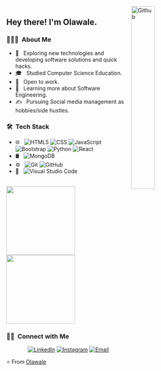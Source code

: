<img width="35%" align="right" alt="Github" src="https://user-images.githubusercontent.com/48678280/88862734-4903af80-d201-11ea-968b-9c939d88a37c.gif" />

<h2> Hey there! I'm Olawale.</h2>

<h3> 👨🏻‍💻 &nbsp;About Me </h3>

- 🤔 &nbsp; Exploring new technologies and developing software solutions and quick hacks.
- 🎓 &nbsp; Studied Computer Science Education.
- 💼 &nbsp; Open to work.
- 🌱 &nbsp; Learning more about Software Engineering.
- ✍️ &nbsp; Pursuing Social media management as hobbies/side hustles.

<h3> 🛠 &nbsp;Tech Stack</h3>

- 🌐 &nbsp;
  ![HTML5](https://img.shields.io/badge/-HTML5-333333?style=flat&logo=HTML5)
  ![CSS](https://img.shields.io/badge/-CSS-333333?style=flat&logo=CSS3&logoColor=1572B6)
  ![JavaScript](https://img.shields.io/badge/-JavaScript-333333?style=flat&logo=javascript)
  ![Bootstrap](https://img.shields.io/badge/-Bootstrap-333333?style=flat&logo=bootstrap&logoColor=563D7C)
  ![Python](https://img.shields.io/badge/-Python-333333?style=flat&logo=python)
  ![React](https://img.shields.io/badge/-React-333333?style=flat&logo=react)
- 🛢 &nbsp;
  ![MongoDB](https://img.shields.io/badge/-MongoDB-333333?style=flat&logo=mongodb)
- ⚙️ &nbsp;
  ![Git](https://img.shields.io/badge/-Git-333333?style=flat&logo=git)
  ![GitHub](https://img.shields.io/badge/-GitHub-333333?style=flat&logo=github)
- 🔧 &nbsp;
  ![Visual Studio Code](https://img.shields.io/badge/-Visual%20Studio%20Code-333333?style=flat&logo=visual-studio-code&logoColor=007ACC)


<br/>

<a href="https://github.com/AVS1508">
  <img height="180em" src="https://github-readme-stats.vercel.app/api?username=ogunsolu007&theme=buefy&show_icons=true" />
  <img height="180em" src="https://github-readme-stats.vercel.app/api/top-langs/?username=ogunsolu007&theme=buefy&layout=compact" />
</a>

<br/>

<h3> 🤝🏻 &nbsp;Connect with Me </h3>

<p align="center">
<a href="https://www.linkedin.com/in/ogunsoluqudus/"><img alt="LinkedIn" src="https://img.shields.io/badge/LinkedIn-Ogunsolu Qudus-blue?style=flat-square&logo=linkedin"></a>
<a href="https://www.instagram.com/electrified007/"><img alt="Instagram" src="https://img.shields.io/badge/Instagram-Electrified007-blue?style=flat-square&logo=instagram"></a>
<a href="mailto:ogunsolu30@gmail.com"><img alt="Email" src="https://img.shields.io/badge/Email-ogunsolu30@gmail.com-blue?style=flat-square&logo=gmail"></a>
</p 

⭐️ From [Olawale](https://github.com/ogunsolu007)
